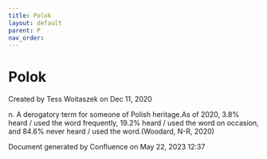 ```yaml
---
title: Polok
layout: default
parent: P
nav_order:
---
```


# Polok

Created by  Tess Woitaszek on Dec 11, 2020

n. A derogatory term for someone of Polish heritage.As of 2020, 3.8% heard / used the word frequently, 19.2% heard / used the word on occasion, and 84.6% never heard / used the word.(Woodard, N-R, 2020)

Document generated by Confluence on May 22, 2023 12:37



